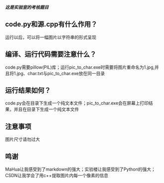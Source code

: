 ***这是实验室的考核题目***

## code.py和源.cpp有什么作用？
运行以后，可以将一幅图片以字符串的形式呈现
## 编译、运行代码需要注意什么？
code.py需要pillow(PIL)库；运行pic_to_char.exe时需要将图片重命名为1.jpg,并且将1.jpg、char.txt与pic_to_char.exe放在同一目录
## 运行结果如何？
code.py会在目录下生成一个纯文本文件；pic_to_char.exe会在屏幕上打印结果，并且在目录下生成一个纯文本文件
## 注意事项
图片尺寸请勿过大
## 鸣谢
MaHua让我感受到了markdown的强大；实验楼让我感受到了Python的强大；CSDN让我学会了用c++提取图片内每一个像素的信息
